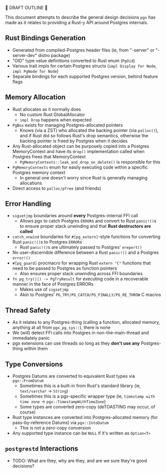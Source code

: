 🚨 DRAFT OUTLINE 🚨

This document attempts to describe the general design decisions `pgx` has made as it relates to providing a Rust-y API
around Postgres internals.
 
## Rust Bindings Generation

- Generated from compiled-Postgres header files (ie, from "-server" or "-server-dev" distro package)
- "OID" type value definitions converted to Rust enum (`PgOid`)
- Various trait impls for certain Postgres structs (`impl Display for Node`, `impl PgNode for Node`)
- Separate bindings for each supported Postgres version, behind feature flags

## Memory Allocation

- Rust allocates as it normally does
  - No custom Rust GlobalAllocator
  - `impl Drop` happens when expected
- `PgBox` exists for managing Postgres-allocated pointers
  - Knows (via a ZST) who allocated the backing pointer (via `palloc()`), and if Rust did so follows Rust's drop semantics, otherwise the backing pointer is freed by Postgres when it decides
- Any Rust-allocated object can be purposely copied into a Postgres MemoryContext and have its `drop()` implementation called when Postgres frees that MemoryContext
  - `PgMemoryContexts::leak_and_drop_on_delete()` is responsible for this
- `PgMemoryContexts` enum for easily executing code within a specific Postgres memory context
  - In general one doesn't worry since Rust is generally managing allocations 
- Direct access to `palloc/pfree` (and friends)

## Error Handling

- `sigsetjmp` boundaries around **every** Postgres-internal FFI call
  - Allows pgx to catch Postgres `ERROR`s and convert to Rust `panic!()`s to ensure proper stack unwinding and that **Rust destructors are called**
- `catch_unwind` boundaries for `#[pg_extern]`-style functions for converting Rust `panic!()`s to Postgres `ERROR`s
  - Rust `panic!()`s are ultimately passed to Postgres' `ereport()`
- No user-discernible difference between a Rust `panic!()` and a Postgres `error!()`
- `#[pg_guard]` procmacro for wrapping Rust `extern "C"` functions that need to be passed to Postgres as function pointers
  - Also ensures proper stack unwinding across FFI boundaries
- `fn pg_try(||) -> PgTryResult` for executing code in a recoverable manner in the face of Postgres ERRORs
  - Makes use of `sigsetjmp`
  - Akin to Postgres' `PG_TRY/PG_CATCH/PG_FINALLY/PG_RE_THROW` C macros
  
## Thread Safety

- As it relates to any Postgres-thing (calling a function, allocated memory, anything at all from `pgx_pg_sys::`), there is none
- We (will) detect FFI calls into Postgres in non-the-main-thread and immediately panic
- pgx extensions can use threads so long as they **don't use any** Postgres-thing within them

## Type Conversions

- Postgres Datums are converted to equivalent Rust types via `pgx::FromDatum`
  - Sometimes this is a built-in from Rust's standard library (ie, `text/varchar` -> `String`)
  - Sometimes this is a pgx-specific wrapper type (ie, `timestamp with time zone` -> `pgx::TimestampWithTimeZone`)
  - Some types are converted zero-copy (deTOASTING may occur, of course)
- Rust type instances are converted into Postgres-allocated memory (for pass-by-reference Datums) via `pgx::IntoDatum`
  - This is not a zero-copy conversion
- Any supported type instance can be `NULL` if it's written as `Option<T>`

## `postgrestd` Interactions

- TODO:  What are they, why are they, and are we sure they're good decisions?